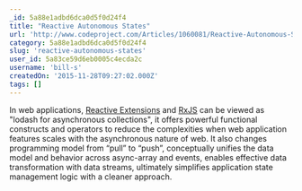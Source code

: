 ```yaml
---
_id: 5a88e1adbd6dca0d5f0d24f4
title: "Reactive Autonomous States"
url: 'http://www.codeproject.com/Articles/1060081/Reactive-Autonomous-States'
category: 5a88e1adbd6dca0d5f0d24f4
slug: 'reactive-autonomous-states'
user_id: 5a83ce59d6eb0005c4ecda2c
username: 'bill-s'
createdOn: '2015-11-28T09:27:02.000Z'
tags: []
---
```


In web applications, <a href="https://msdn.microsoft.com/en-us/data/gg577609.aspx">Reactive Extensions</a> and <a href="https://github.com/Reactive-Extensions/RxJS">RxJS</a> can be viewed as "lodash for asynchronous collections", it offers powerful functional constructs and operators to reduce the complexities when web application features scales with the asynchronous nature of web. It also changes programming model from “pull” to “push”, conceptually unifies the data model and behavior across async-array and events, enables effective data transformation with data streams, ultimately simplifies application state management logic with a cleaner approach.
